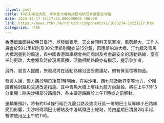 ```yaml
---
layout: post
title: 料明天凍及大風　單車節大會將按屆時情況考慮要否改路
date: 2022-12-17 14:17:52.000000000 +08:00
link: https://news.rthk.hk/rthk/ch/component/k2/1680274-20221217.htm
categories: rthk
---
```


香港單車節將於明日舉行，旅發局表示，天文台預料天氣寒冷、風勢頗大，工作人員會於50公里組別及30公里組別開始前15分鐘，因應昂船洲大橋、汀九橋及青馬大橋測量到的風速，與中國香港單車總會共同商討及考慮最安全的活動路線，當有任何更改，大會將及時於現場廣播，活動相關路段亦有指示，提示參加者。

另外，發言人提醒，旅發局將在活動路線沿途設救護站，備有保溫毯等物品。

發言人說，警方將於明日凌晨1時開始，在尖沙咀、西九龍及新界南等地方，分階段實施封路和交通改道措施。其中青馬大橋上層往九龍方向路段，將在上午7時15分重開；除尖沙咀部分路段外，各主要道路將於上午11時或之前解封。

運輸署預計，將有約154條行經西九龍公路及油尖旺區一帶的巴士及專線小巴路線受到影響，尖沙咀碼頭巴士總站及中港碼頭巴士總站，將由星期日清晨2時半起，暫停使用至上午約11時。
